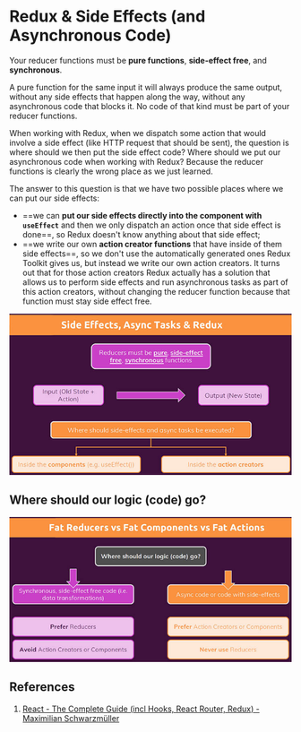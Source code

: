# Redux & Side Effects (and Asynchronous Code)

Your reducer functions must be **pure functions**, **side-effect free**, and **synchronous**.

A pure function for the same input it will always produce the same output, without any side effects that happen along the way, without any asynchronous code that blocks it. No code of that kind must be part of your reducer functions.

When working with Redux, when we dispatch some action that would involve a side effect (like HTTP request that should be sent), the question is where should we then put the side effect code? Where should we put our asynchronous code when working with Redux? Because the reducer functions is clearly the wrong place as we just learned.

The answer to this question is that we have two possible places where we can put our side effects:

- ==we can **put our side effects directly into the component with `useEffect`** and then we only dispatch an action once that side effect is done==, so Redux doesn't know anything about that side effect;
- ==we write our own **action creator functions** that have inside of them side effects==, so we don't use the automatically generated ones Redux Toolkit gives us, but instead we write our own action creators. It turns out that for those action creators Redux actually has a solution that allows us to perform side effects and run asynchronous tasks as part of this action creators, without changing the reducer function because that function must stay side effect free.

![Redux9](../../img/Redux9.jpg)

## Where should our logic (code) go?

![Redux10](../../img/Redux10.jpg)

## References

1. [React - The Complete Guide (incl Hooks, React Router, Redux) - Maximilian Schwarzmüller](https://www.udemy.com/course/react-the-complete-guide-incl-redux/)